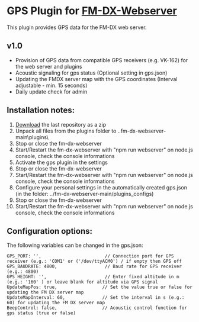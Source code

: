 # GPS Plugin for [FM-DX-Webserver](https://github.com/NoobishSVK/fm-dx-webserver)
 
This plugin provides GPS data for the FM-DX web server.

## v1.0
- Provision of GPS data from compatible GPS receivers (e.g. VK-162) for the web server and plugins
- Acoustic signaling for gps status (Optional setting in gps.json)
- Updating the FMDX server map with the GPS coordinates (Interval adjustable - min. 15 seconds)
- Daily update check for admin

## Installation notes:

1. [Download](https://github.com/Highpoint2000/gps/releases) the last repository as a zip
2. Unpack all files from the plugins folder to ..fm-dx-webserver-main\plugins\ 
3. Stop or close the fm-dx-webserver
4. Start/Restart the fm-dx-webserver with "npm run webserver" on node.js console, check the console informations
5. Activate the gps plugin in the settings
6. Stop or close the fm-dx-webserver
7. Start/Restart the fm-dx-webserver with "npm run webserver" on node.js console, check the console informations
8. Configure your personal settings in the automatically created gps.json (in the folder: ../fm-dx-webserver-main/plugins_configs)
9. Stop or close the fm-dx-webserver
10. Start/Restart the fm-dx-webserver with "npm run webserver" on node.js console, check the console informations

## Configuration options:

The following variables can be changed in the gps.json:

	GPS_PORT: '',                        // Connection port for GPS receiver (e.g.: 'COM1' or ('/dev/ttyACM0') / if empty then GPS off
    GPS_BAUDRATE: 4800,                  // Baud rate for GPS receiver (e.g.: 4800)        
    GPS_HEIGHT: '',                      // Enter fixed altitude in m (e.g.: '160' ) or leave blank for altitude via GPS signal 
	UpdateMapPos: true,					// Set the value true or false for updating the FM DX server map
	UpdateMapInterval: 60,				// Set the interval in s (e.g.: 60) for updating the FM DX server map
	BeepControl: false,  				// Acoustic control function for gps status (true or false)

